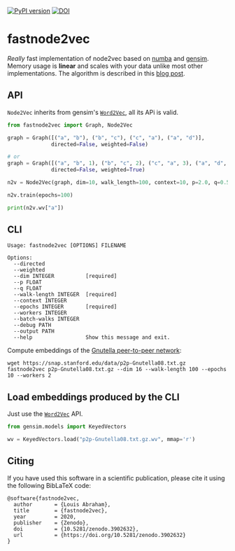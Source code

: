 [![PyPI
version](https://badge.fury.io/py/fastnode2vec.svg)](https://badge.fury.io/py/fastnode2vec)
[![DOI](https://zenodo.org/badge/257390910.svg)](https://zenodo.org/badge/latestdoi/257390910)


# fastnode2vec

*Really* fast implementation of node2vec based on [numba](https://numba.pydata.org/) and [gensim](https://radimrehurek.com/gensim/). Memory usage is **linear** and scales with your data unlike most other implementations. The algorithm is described in this [blog post](https://louisabraham.github.io/articles/node2vec-sampling.html).

## API

`Node2Vec` inherits from gensim's [`Word2Vec`](https://radimrehurek.com/gensim/models/word2vec.html), all its APi is valid.

```python
from fastnode2vec import Graph, Node2Vec

graph = Graph([("a", "b"), ("b", "c"), ("c", "a"), ("a", "d")],
              directed=False, weighted=False)

# or
graph = Graph([("a", "b", 1), ("b", "c", 2), ("c", "a", 3), ("a", "d", 4)],
              directed=False, weighted=True)

n2v = Node2Vec(graph, dim=10, walk_length=100, context=10, p=2.0, q=0.5, workers=2)

n2v.train(epochs=100)

print(n2v.wv["a"])
```

## CLI


```
Usage: fastnode2vec [OPTIONS] FILENAME

Options:
  --directed
  --weighted
  --dim INTEGER          [required]
  --p FLOAT
  --q FLOAT
  --walk-length INTEGER  [required]
  --context INTEGER
  --epochs INTEGER       [required]
  --workers INTEGER
  --batch-walks INTEGER
  --debug PATH
  --output PATH
  --help                 Show this message and exit.

```


Compute embeddings of the [Gnutella peer-to-peer network](https://snap.stanford.edu/data/p2p-Gnutella08.html):

```
wget https://snap.stanford.edu/data/p2p-Gnutella08.txt.gz
fastnode2vec p2p-Gnutella08.txt.gz --dim 16 --walk-length 100 --epochs 10 --workers 2
```

## Load embeddings produced by the CLI

Just use the [`Word2Vec`](https://radimrehurek.com/gensim/models/word2vec.html) API.

```python
from gensim.models import KeyedVectors

wv = KeyedVectors.load("p2p-Gnutella08.txt.gz.wv", mmap='r')
```

## Citing

If you have used this software in a scientific publication, please cite it using the following BibLaTeX code:

```
@software{fastnode2vec,
  author       = {Louis Abraham},
  title        = {fastnode2vec},
  year         = 2020,
  publisher    = {Zenodo},
  doi          = {10.5281/zenodo.3902632},
  url          = {https://doi.org/10.5281/zenodo.3902632}
}
```
